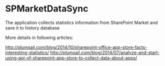 SPMarketDataSync
================

The application collects statistics information from SharePoint Market and save it to history database

More details in following articles:

http://plumsail.com/blog/2014/10/sharepoint-office-app-store-facts-interesting-statistics/
http://plumsail.com/blog/2014/07/analyze-and-start-using-api-of-sharepoint-app-store-to-collect-data-about-apps/